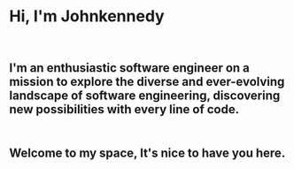 # Hi, I'm Johnkennedy <br><br>

## I'm an enthusiastic software engineer on a mission to explore the diverse and ever-evolving landscape of software engineering, discovering new possibilities with every line of code.<br><br>

## Welcome to my space, It's nice to have you here.<br><br>

